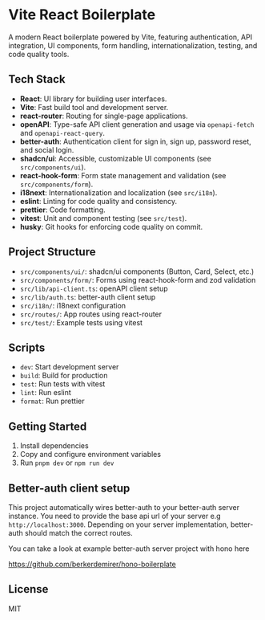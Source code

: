 # Vite React Boilerplate

A modern React boilerplate powered by Vite, featuring authentication, API integration, UI components, form handling, internationalization, testing, and code quality tools.

## Tech Stack

- **React**: UI library for building user interfaces.
- **Vite**: Fast build tool and development server.
- **react-router**: Routing for single-page applications.
- **openAPI**: Type-safe API client generation and usage via `openapi-fetch` and `openapi-react-query`.
- **better-auth**: Authentication client for sign in, sign up, password reset, and social login.
- **shadcn/ui**: Accessible, customizable UI components (see `src/components/ui`).
- **react-hook-form**: Form state management and validation (see `src/components/form`).
- **i18next**: Internationalization and localization (see `src/i18n`).
- **eslint**: Linting for code quality and consistency.
- **prettier**: Code formatting.
- **vitest**: Unit and component testing (see `src/test`).
- **husky**: Git hooks for enforcing code quality on commit.

## Project Structure

- `src/components/ui/`: shadcn/ui components (Button, Card, Select, etc.)
- `src/components/form/`: Forms using react-hook-form and zod validation
- `src/lib/api-client.ts`: openAPI client setup
- `src/lib/auth.ts`: better-auth client setup
- `src/i18n/`: i18next configuration
- `src/routes/`: App routes using react-router
- `src/test/`: Example tests using vitest

## Scripts

- `dev`: Start development server
- `build`: Build for production
- `test`: Run tests with vitest
- `lint`: Run eslint
- `format`: Run prettier

## Getting Started

1. Install dependencies
2. Copy and configure environment variables
3. Run `pnpm dev` or `npm run dev`

## Better-auth client setup

This project automatically wires better-auth to your better-auth server instance. You need to provide the base api url of your server e.g `http://localhost:3000`. Depending on your server implementation, better-auth should match the correct routes.

You can take a look at example better-auth server project with hono here

https://github.com/berkerdemirer/hono-boilerplate

## License

MIT
